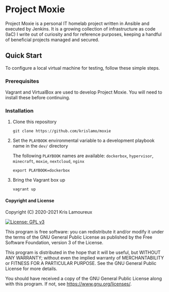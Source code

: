 # Project Moxie

Project Moxie is a personal IT homelab project written in Ansible and executed by Jenkins. It is a growing collection of infrastructure as code (IaC) I write out of curiosity and for reference purposes, keeping a handful of beneficial projects managed and secured.

## Quick Start

To configure a local virtual machine for testing, follow these simple steps.

### Prerequisites

Vagrant and VirtualBox are used to develop Project Moxie. You will need to install these before continuing.

### Installation

1. Clone this repository
   ```
   git clone https://github.com/krislamo/moxie
   ```
2. Set the `PLAYBOOK` environmental variable to a development playbook name in the `dev/` directory

   The following `PLAYBOOK` names are available: `dockerbox`, `hypervisor`, `minecraft`, `moxie`, `nextcloud`, `nginx`

   ```
   export PLAYBOOK=dockerbox
   ```
3. Bring the Vagrant box up
   ```
   vagrant up
   ```

#### Copyright and License
Copyright (C) 2020-2021  Kris Lamoureux

[![License: GPL v3](https://img.shields.io/badge/License-GPLv3-blue.svg)](https://www.gnu.org/licenses/gpl-3.0)


This program is free software: you can redistribute it and/or modify it under the terms of the GNU General Public License as published by the Free Software Foundation, version 3 of the License.

This program is distributed in the hope that it will be useful, but WITHOUT ANY WARRANTY; without even the implied warranty of MERCHANTABILITY or FITNESS FOR A PARTICULAR PURPOSE.  See the GNU General Public License for more details.

You should have received a copy of the GNU General Public License along with this program. If not, see <https://www.gnu.org/licenses/>.
